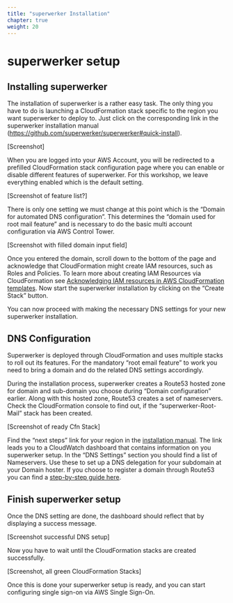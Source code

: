 ```yaml
---
title: "superwerker Installation"
chapter: true
weight: 20
---
```


# superwerker setup

## Installing superwerker

The installation of superwerker is a rather easy task. The only thing you have to do is launching a CloudFormation stack specific to the region you want superwerker to deploy to. Just click on the corresponding link in the superwerker installation manual (https://github.com/superwerker/superwerker#quick-install).

[Screenshot]

When you are logged into your AWS Account, you will be redirected to a prefilled CloudFormation stack configuration page where you can enable or disable different features of superwerker. For this workshop, we leave everything enabled which is the default setting.

[Screenshot of feature list?]

There is only one setting we must change at this point which is the “Domain for automated DNS configuration”. This determines the “domain used for root mail feature” and is necessary to do the basic multi account configuration via AWS Control Tower.

[Screenshot with filled domain input field]

Once you entered the domain, scroll down to the bottom of the page and acknowledge that CloudFormation might create IAM resources, such as Roles and Policies. To learn more about creating IAM Resources via CloudFormation see [Acknowledging IAM resources in AWS CloudFormation templates](https://docs.aws.amazon.com/AWSCloudFormation/latest/UserGuide/using-iam-template.html#using-iam-capabilities).
Now start the superwerker installation by clicking on the “Create Stack” button.

You can now proceed with making the necessary DNS settings for your new superwerker installation.

## DNS Configuration

Superwerker is deployed through CloudFormation and uses multiple stacks to roll out its features. For the mandatory “root email feature” to work you need to bring a domain and do the related DNS settings accordingly. 

During the installation process, superwerker creates a Route53 hosted zone for domain and sub-domain you choose during “Domain configuration” earlier. Along with this hosted zone, Route53 creates a set of nameservers. Check the CloudFormation console to find out, if the “superwerker-Root-Mail” stack has been created.

[Screenshot of ready Cfn Stack]

Find the “next steps” link for your region in the [installation manual](https://github.com/superwerker/superwerker#quick-install). The link leads you to a CloudWatch dashboard that contains information on you superwerker setup. In the “DNS Settings” section you should find a list of Nameservers. Use these to set up a DNS delegation for your subdomain at your Domain hoster. If you choose to register a domain through Route53 you can find a [step-by-step guide here](https://docs.aws.amazon.com/Route53/latest/DeveloperGuide/dns-routing-traffic-for-subdomains.html#dns-routing-traffic-for-subdomains-new-hosted-zone).

## Finish superwerker setup

Once the DNS setting are done, the dashboard should reflect that by displaying a success message.

[Screenshot successful DNS setup]

Now you have to wait until the CloudFormation stacks are created successfully.

[Screenshot, all green CloudFormation Stacks]

Once this is done your superwerker setup is ready, and you can start configuring single sign-on via AWS Single Sign-On.
